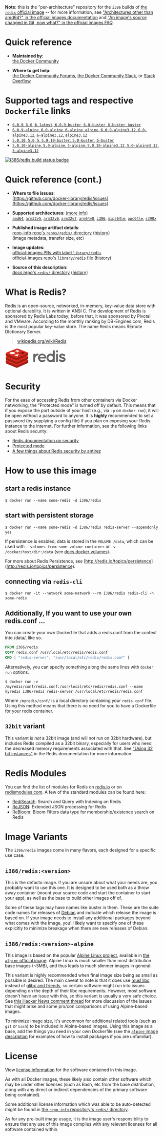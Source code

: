 <!--

********************************************************************************

WARNING:

    DO NOT EDIT "redis/README.md"

    IT IS AUTO-GENERATED

    (from the other files in "redis/" combined with a set of templates)

********************************************************************************

-->

**Note:** this is the "per-architecture" repository for the `i386` builds of [the `redis` official image](https://hub.docker.com/_/redis) -- for more information, see ["Architectures other than amd64?" in the official images documentation](https://github.com/docker-library/official-images#architectures-other-than-amd64) and ["An image's source changed in Git, now what?" in the official images FAQ](https://github.com/docker-library/faq#an-images-source-changed-in-git-now-what).

# Quick reference

-	**Maintained by**:  
	[the Docker Community](https://github.com/docker-library/redis)

-	**Where to get help**:  
	[the Docker Community Forums](https://forums.docker.com/), [the Docker Community Slack](https://dockr.ly/slack), or [Stack Overflow](https://stackoverflow.com/search?tab=newest&q=docker)

# Supported tags and respective `Dockerfile` links

-	[`6.0.9`, `6.0`, `6`, `latest`, `6.0.9-buster`, `6.0-buster`, `6-buster`, `buster`](https://github.com/docker-library/redis/blob/7ccc22760cc9b659916678a52654be8f43757551/6.0/Dockerfile)
-	[`6.0.9-alpine`, `6.0-alpine`, `6-alpine`, `alpine`, `6.0.9-alpine3.12`, `6.0-alpine3.12`, `6-alpine3.12`, `alpine3.12`](https://github.com/docker-library/redis/blob/7ccc22760cc9b659916678a52654be8f43757551/6.0/alpine/Dockerfile)
-	[`5.0.10`, `5.0`, `5`, `5.0.10-buster`, `5.0-buster`, `5-buster`](https://github.com/docker-library/redis/blob/1779e83980f7cc0e197c649ba560306991e2e4c6/5.0/Dockerfile)
-	[`5.0.10-alpine`, `5.0-alpine`, `5-alpine`, `5.0.10-alpine3.12`, `5.0-alpine3.12`, `5-alpine3.12`](https://github.com/docker-library/redis/blob/1779e83980f7cc0e197c649ba560306991e2e4c6/5.0/alpine/Dockerfile)

[![i386/redis build status badge](https://img.shields.io/jenkins/s/https/doi-janky.infosiftr.net/job/multiarch/job/i386/job/redis.svg?label=i386/redis%20%20build%20job)](https://doi-janky.infosiftr.net/job/multiarch/job/i386/job/redis/)

# Quick reference (cont.)

-	**Where to file issues**:  
	[https://github.com/docker-library/redis/issues](https://github.com/docker-library/redis/issues)

-	**Supported architectures**: ([more info](https://github.com/docker-library/official-images#architectures-other-than-amd64))  
	[`amd64`](https://hub.docker.com/r/amd64/redis/), [`arm32v5`](https://hub.docker.com/r/arm32v5/redis/), [`arm32v6`](https://hub.docker.com/r/arm32v6/redis/), [`arm32v7`](https://hub.docker.com/r/arm32v7/redis/), [`arm64v8`](https://hub.docker.com/r/arm64v8/redis/), [`i386`](https://hub.docker.com/r/i386/redis/), [`mips64le`](https://hub.docker.com/r/mips64le/redis/), [`ppc64le`](https://hub.docker.com/r/ppc64le/redis/), [`s390x`](https://hub.docker.com/r/s390x/redis/)

-	**Published image artifact details**:  
	[repo-info repo's `repos/redis/` directory](https://github.com/docker-library/repo-info/blob/master/repos/redis) ([history](https://github.com/docker-library/repo-info/commits/master/repos/redis))  
	(image metadata, transfer size, etc)

-	**Image updates**:  
	[official-images PRs with label `library/redis`](https://github.com/docker-library/official-images/pulls?q=label%3Alibrary%2Fredis)  
	[official-images repo's `library/redis` file](https://github.com/docker-library/official-images/blob/master/library/redis) ([history](https://github.com/docker-library/official-images/commits/master/library/redis))

-	**Source of this description**:  
	[docs repo's `redis/` directory](https://github.com/docker-library/docs/tree/master/redis) ([history](https://github.com/docker-library/docs/commits/master/redis))

# What is Redis?

Redis is an open-source, networked, in-memory, key-value data store with optional durability. It is written in ANSI C. The development of Redis is sponsored by Redis Labs today; before that, it was sponsored by Pivotal and VMware. According to the monthly ranking by DB-Engines.com, Redis is the most popular key-value store. The name Redis means REmote DIctionary Server.

> [wikipedia.org/wiki/Redis](https://en.wikipedia.org/wiki/Redis)

![logo](https://raw.githubusercontent.com/docker-library/docs/01c12653951b2fe592c1f93a13b4e289ada0e3a1/redis/logo.png)

# Security

For the ease of accessing Redis from other containers via Docker networking, the "Protected mode" is turned off by default. This means that if you expose the port outside of your host (e.g., via `-p` on `docker run`), it will be open without a password to anyone. It is **highly** recommended to set a password (by supplying a config file) if you plan on exposing your Redis instance to the internet. For further information, see the following links about Redis security:

-	[Redis documentation on security](https://redis.io/topics/security)
-	[Protected mode](https://redis.io/topics/security#protected-mode)
-	[A few things about Redis security by antirez](http://antirez.com/news/96)

# How to use this image

## start a redis instance

```console
$ docker run --name some-redis -d i386/redis
```

## start with persistent storage

```console
$ docker run --name some-redis -d i386/redis redis-server --appendonly yes
```

If persistence is enabled, data is stored in the `VOLUME /data`, which can be used with `--volumes-from some-volume-container` or `-v /docker/host/dir:/data` (see [docs.docker volumes](https://docs.docker.com/engine/tutorials/dockervolumes/)).

For more about Redis Persistence, see [http://redis.io/topics/persistence](http://redis.io/topics/persistence).

## connecting via `redis-cli`

```console
$ docker run -it --network some-network --rm i386/redis redis-cli -h some-redis
```

## Additionally, If you want to use your own redis.conf ...

You can create your own Dockerfile that adds a redis.conf from the context into /data/, like so.

```dockerfile
FROM i386/redis
COPY redis.conf /usr/local/etc/redis/redis.conf
CMD [ "redis-server", "/usr/local/etc/redis/redis.conf" ]
```

Alternatively, you can specify something along the same lines with `docker run` options.

```console
$ docker run -v /myredis/conf/redis.conf:/usr/local/etc/redis/redis.conf --name myredis i386/redis redis-server /usr/local/etc/redis/redis.conf
```

Where `/myredis/conf/` is a local directory containing your `redis.conf` file. Using this method means that there is no need for you to have a Dockerfile for your redis container.

## `32bit` variant

This variant is *not* a 32bit image (and will not run on 32bit hardware), but includes Redis compiled as a 32bit binary, especially for users who need the decreased memory requirements associated with that. See ["Using 32 bit instances"](http://redis.io/topics/memory-optimization#using-32-bit-instances) in the Redis documentation for more information.

# Redis Modules

You can find the list of modules for Redis on [redis.io](https://redis.io/modules) or on [redismodules.com](http://redismodules.com). A few of the standard modules can be found here:

-	[RediSearch](https://hub.docker.com/r/redislabs/redisearch/): Search and Query with Indexing on Redis
-	[ReJSON](https://hub.docker.com/r/redislabs/rejson/): Extended JSON processing for Redis
-	[ReBloom](https://hub.docker.com/r/redislabs/rebloom/): Bloom Filters data type for membership/existence search on Redis

# Image Variants

The `i386/redis` images come in many flavors, each designed for a specific use case.

## `i386/redis:<version>`

This is the defacto image. If you are unsure about what your needs are, you probably want to use this one. It is designed to be used both as a throw away container (mount your source code and start the container to start your app), as well as the base to build other images off of.

Some of these tags may have names like buster in them. These are the suite code names for releases of [Debian](https://wiki.debian.org/DebianReleases) and indicate which release the image is based on. If your image needs to install any additional packages beyond what comes with the image, you'll likely want to specify one of these explicitly to minimize breakage when there are new releases of Debian.

## `i386/redis:<version>-alpine`

This image is based on the popular [Alpine Linux project](https://alpinelinux.org), available in [the `alpine` official image](https://hub.docker.com/_/alpine). Alpine Linux is much smaller than most distribution base images (~5MB), and thus leads to much slimmer images in general.

This variant is highly recommended when final image size being as small as possible is desired. The main caveat to note is that it does use [musl libc](https://musl.libc.org) instead of [glibc and friends](https://www.etalabs.net/compare_libcs.html), so certain software might run into issues depending on the depth of their libc requirements. However, most software doesn't have an issue with this, so this variant is usually a very safe choice. See [this Hacker News comment thread](https://news.ycombinator.com/item?id=10782897) for more discussion of the issues that might arise and some pro/con comparisons of using Alpine-based images.

To minimize image size, it's uncommon for additional related tools (such as `git` or `bash`) to be included in Alpine-based images. Using this image as a base, add the things you need in your own Dockerfile (see the [`alpine` image description](https://hub.docker.com/_/alpine/) for examples of how to install packages if you are unfamiliar).

# License

View [license information](http://redis.io/topics/license) for the software contained in this image.

As with all Docker images, these likely also contain other software which may be under other licenses (such as Bash, etc from the base distribution, along with any direct or indirect dependencies of the primary software being contained).

Some additional license information which was able to be auto-detected might be found in [the `repo-info` repository's `redis/` directory](https://github.com/docker-library/repo-info/tree/master/repos/redis).

As for any pre-built image usage, it is the image user's responsibility to ensure that any use of this image complies with any relevant licenses for all software contained within.
